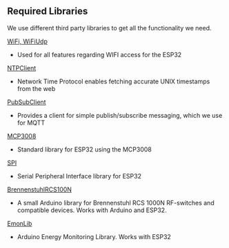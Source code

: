 ## Required Libraries

We use different third party libraries to get all the functionality we need.

[WiFi, WiFiUdp](https://github.com/espressif/arduino-esp32/tree/master/libraries/WiFi)
- Used for all features regarding WIFI access for the ESP32

[NTPClient](https://github.com/arduino-libraries/NTPClient)
- Network Time Protocol enables fetching accurate UNIX timestamps from the web

[PubSubClient](https://github.com/knolleary/pubsubclient)
- Provides a client for simple publish/subscribe messaging, which we use for MQTT

[MCP3008](https://github.com/nodesign/MCP3008)
- Standard library for ESP32 using the MCP3008

[SPI](https://github.com/espressif/arduino-esp32/tree/master/libraries/SPI)
- Serial Peripheral Interface library for ESP32

[BrennenstuhlRCS100N](https://github.com/alexschin/BrennenstuhlRCS1000N)
- A small Arduino library for Brennenstuhl RCS 1000N RF-switches and compatible devices. Works with Arduino and ESP32.

[EmonLib](https://github.com/openenergymonitor/EmonLib)
- Arduino Energy Monitoring Library. Works with ESP32
